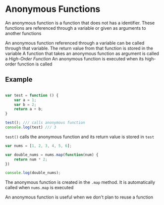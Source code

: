 # Anonymous Functions
An anonymous function is a function that does not has a identifier. These functions are referenced through a variable or given as arguments to another functions  

An anonymous function referenced through a variable can be called through that variable. The return value from that function is stored in the variable
A function that takes an anonymous function as argument is called a *High-Order Function*
An anonymous function is executed when its high-order function is called

## Example
```javascript

var test = function () {
    var a = 1;
    var b = 2;
    return a + b;
}

test(); /// calls anonymous function
console.log(test) /// 3
```

`test()` calls the anonymous function and its return value is stored in `test` 

```javascript
var nums = [1, 2, 3, 4, 5, 6];

var double_nums = nums.map(function(num) {
    return num * 2;
})

console.log(double_nums);
```
The anonymous function is created in the `.map` method. It is automatically called when `nums.map` is executed

An anonymous function is useful when we don't plan to reuse a function
